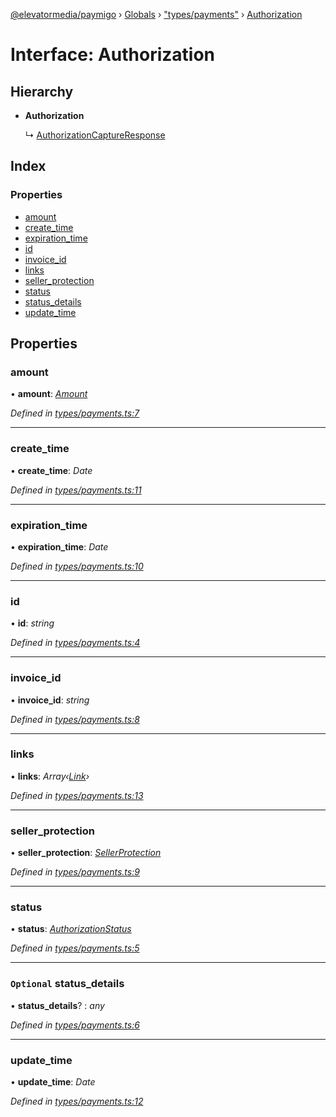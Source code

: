 [@elevatormedia/paymigo](../README.md) › [Globals](../globals.md) › ["types/payments"](../modules/_types_payments_.md) › [Authorization](_types_payments_.authorization.md)

# Interface: Authorization

## Hierarchy

-   **Authorization**

    ↳ [AuthorizationCaptureResponse](_types_payments_.authorizationcaptureresponse.md)

## Index

### Properties

-   [amount](_types_payments_.authorization.md#amount)
-   [create_time](_types_payments_.authorization.md#create_time)
-   [expiration_time](_types_payments_.authorization.md#expiration_time)
-   [id](_types_payments_.authorization.md#id)
-   [invoice_id](_types_payments_.authorization.md#invoice_id)
-   [links](_types_payments_.authorization.md#links)
-   [seller_protection](_types_payments_.authorization.md#seller_protection)
-   [status](_types_payments_.authorization.md#status)
-   [status_details](_types_payments_.authorization.md#optional-status_details)
-   [update_time](_types_payments_.authorization.md#update_time)

## Properties

### amount

• **amount**: _[Amount](_types_common_.amount.md)_

_Defined in [types/payments.ts:7](https://github.com/ELEVATORmedia/paymigo/blob/56771c5/src/types/payments.ts#L7)_

---

### create_time

• **create_time**: _Date_

_Defined in [types/payments.ts:11](https://github.com/ELEVATORmedia/paymigo/blob/56771c5/src/types/payments.ts#L11)_

---

### expiration_time

• **expiration_time**: _Date_

_Defined in [types/payments.ts:10](https://github.com/ELEVATORmedia/paymigo/blob/56771c5/src/types/payments.ts#L10)_

---

### id

• **id**: _string_

_Defined in [types/payments.ts:4](https://github.com/ELEVATORmedia/paymigo/blob/56771c5/src/types/payments.ts#L4)_

---

### invoice_id

• **invoice_id**: _string_

_Defined in [types/payments.ts:8](https://github.com/ELEVATORmedia/paymigo/blob/56771c5/src/types/payments.ts#L8)_

---

### links

• **links**: _Array‹[Link](_types_common_.link.md)›_

_Defined in [types/payments.ts:13](https://github.com/ELEVATORmedia/paymigo/blob/56771c5/src/types/payments.ts#L13)_

---

### seller_protection

• **seller_protection**: _[SellerProtection](_types_payments_.sellerprotection.md)_

_Defined in [types/payments.ts:9](https://github.com/ELEVATORmedia/paymigo/blob/56771c5/src/types/payments.ts#L9)_

---

### status

• **status**: _[AuthorizationStatus](../modules/_types_payments_.md#authorizationstatus)_

_Defined in [types/payments.ts:5](https://github.com/ELEVATORmedia/paymigo/blob/56771c5/src/types/payments.ts#L5)_

---

### `Optional` status_details

• **status_details**? : _any_

_Defined in [types/payments.ts:6](https://github.com/ELEVATORmedia/paymigo/blob/56771c5/src/types/payments.ts#L6)_

---

### update_time

• **update_time**: _Date_

_Defined in [types/payments.ts:12](https://github.com/ELEVATORmedia/paymigo/blob/56771c5/src/types/payments.ts#L12)_
